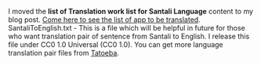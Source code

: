 I moved the **list of Translation work list for Santali Language** content to my blog post. [Come here to see the list of app to be translated](https://santhalimingle.blogspot.com/2020/10/santali-app-translation-list-can-be.html).
SantaliToEnglish.txt - This is a file which will be helpful in future for those who want translation pair of sentence from Santali to English. I release this file under CC0 1.0 Universal (CC0 1.0).
You can get more language translation pair files from [Tatoeba](https://tatoeba.org/en/sentences/show_all_in/sat/none).
